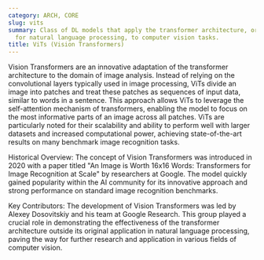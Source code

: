 ```yaml
---
category: ARCH, CORE
slug: vits
summary: Class of DL models that apply the transformer architecture, originally designed
  for natural language processing, to computer vision tasks.
title: ViTs (Vision Transformers)
---
```


Vision Transformers are an innovative adaptation of the transformer architecture to the domain of image analysis. Instead of relying on the convolutional layers typically used in image processing, ViTs divide an image into patches and treat these patches as sequences of input data, similar to words in a sentence. This approach allows ViTs to leverage the self-attention mechanism of transformers, enabling the model to focus on the most informative parts of an image across all patches. ViTs are particularly noted for their scalability and ability to perform well with larger datasets and increased computational power, achieving state-of-the-art results on many benchmark image recognition tasks.

Historical Overview: The concept of Vision Transformers was introduced in 2020 with a paper titled "An Image is Worth 16x16 Words: Transformers for Image Recognition at Scale" by researchers at Google. The model quickly gained popularity within the AI community for its innovative approach and strong performance on standard image recognition benchmarks.

Key Contributors: The development of Vision Transformers was led by Alexey Dosovitskiy and his team at Google Research. This group played a crucial role in demonstrating the effectiveness of the transformer architecture outside its original application in natural language processing, paving the way for further research and application in various fields of computer vision.